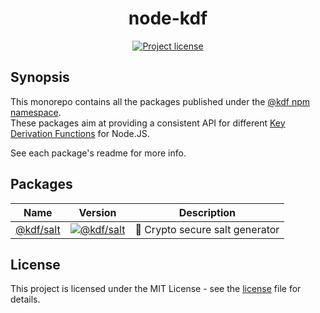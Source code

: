 <h1 align="center">
  <b>node-kdf</b>
</h1>
<p align="center">
  <!-- License - MIT -->
  <a href="https://github.com/simonepri/phc-format/tree/master/license">
    <img src="https://img.shields.io/github/license/simonepri/phc-format.svg" alt="Project license" />
  </a>
</p>

## Synopsis
This monorepo contains all the packages published under the [@kdf npm namespace][npm:@kdf].  
These packages aim at providing a consistent API for different [Key Derivation Functions][wiki:kdf] for Node.JS.

See each package's readme for more info.

## Packages

| Name | Version | Description |
|------|---------|-------------|
| [@kdf/salt][gh:@kdf/salt] | [![@kdf/salt][badge:@kdf/salt]][npm:@kdf/salt] | 🎲 Crypto secure salt generator |

## License
This project is licensed under the MIT License - see the [license][license] file for details.


<!-- Links -->
[contributors]: https://github.com/simonepri/node-kdf/contributors

[license]: https://github.com/simonepri/node-kdf/tree/master/license

[npm:@kdf]: https://www.npmjs.com/settings/kdf/packages
[wiki:kdf]: https://wikipedia.org/wiki/Key_derivation_function

[gh:@kdf/salt]: https://github.com/simonepri/node-kdf/tree/master/packages/salt#readme
[npm:@kdf/salt]: https://www.npmjs.com/package/@kdf/salt#readme
[badge:@kdf/salt]: https://img.shields.io/npm/v/@kdf/salt.svg
